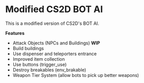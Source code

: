 # Modified CS2D BOT AI
This is a modified version of CS2D's BOT AI.

**Features**

* Attack Objects (NPCs and Buildings) **WIP**
* Build buildings
* Use dispenser and teleporters entrance
* Improved item collection
* Use buttons (trigger_use)
* Destroy breakables (env_brakable)
* Weapon Tier System (allow bots to pick up better weapons)